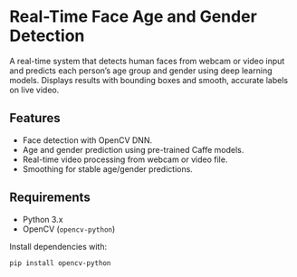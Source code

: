 #  Real-Time Face Age and Gender Detection

A real-time system that detects human faces from webcam or video input and predicts each person’s age group and gender using deep learning models. Displays results with bounding boxes and smooth, accurate labels on live video.

##  Features

- Face detection with OpenCV DNN.
- Age and gender prediction using pre-trained Caffe models.
- Real-time video processing from webcam or video file.
- Smoothing for stable age/gender predictions.

## Requirements

- Python 3.x
- OpenCV (`opencv-python`)

Install dependencies with:
```bash
pip install opencv-python

